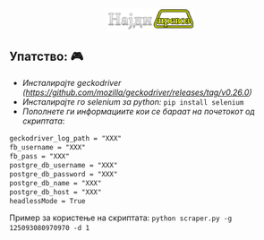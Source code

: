 <p align="center">
  <img href="#" src="https://github.com/WoodyMKD/Facebook-Group-Post-Scraper/blob/master/logo.png?raw=true">
</p>

##  Упатство: :video_game: 
- *Инсталирајте geckodriver (https://github.com/mozilla/geckodriver/releases/tag/v0.26.0)*
- *Инсталирајте го selenium за python:* ```pip install selenium```
- *Пополнете ги информациите кои се бараат на почетокот од скриптата*:
``` geckodriver_path = "XXX"
geckodriver_log_path = "XXX"
fb_username = "XXX"
fb_pass = "XXX"
postgre_db_username = "XXX"
postgre_db_password = "XXX"
postgre_db_name = "XXX"
postgre_db_host = "XXX"
headlessMode = True
```

Пример за користење на скриптата: ```python scraper.py -g 125093080970970 -d 1```
